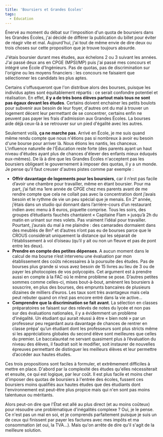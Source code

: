 ```yaml
---
title: 'Boursiers et Grandes Ecoles'
tags:
  - Éducation
---
```


Énervé au moment du débat sur l'imposition d'un quota de boursiers dans les
Grandes Écoles, j'ai décidé de différer la publication du billet pour éviter de
réagir vite et mal. Aujourd'hui, j'ai tout de même envie de dire deux ou trois
choses sur cette proposition que je trouve toujours absurde.

<!-- more -->

J'étais boursier durant mes études, aux échelons 2 ou 3 suivant les années. J'ai
passé deux ans en CPGE (MPSI/MP) puis j'ai passé mes concours et intégré une
École d'Ingénieurs. Pas de quotas, pas de discrimination sur l'origine ou les
moyens financiers&nbsp;: les concours ne faisaient que sélectionner les
candidats les plus aptes.

Certains s'offusqueront que l'on distribue alors des bourses, puisque les
individus aptes sont équitablement répartis&nbsp;: ce serait confondre potentiel
et réalisation. En effet, **il y a de très bons élèves partout mais tous ne sont
pas égaux devant les études**. Certains doivent enchainer les petits boulots
pour subvenir aux besoin de leur foyer, d'autres ont du mal à trouver un
logement décent leur permettant de se concentrer, certains enfin ne peuvent pas
payer les frais d'admission aux Grandes Écoles. La bourses aide déjà ceux-là à
se retrouver sur un pied d'égalité avec les autres.

Seulement voilà, **ça ne marche pas**. Arrivé en École, je me suis quand même
rendu compte que nous n'étions pas si nombreux à avoir eu besoin d'une bourse
pour arriver là. Nous étions les nantis, les chanceux. L'influence naturelle de
l'Éducation reste forte (des parents ayant un haut niveau d'études ayant plus de
chances d'élever des enfants mieux éduqués eux-mêmes). De là à dire que les
Grandes Écoles n'acceptent pas les boursiers obligeant le gouvernement à imposer
des quotas, il y a un monde. Je pense qu'il faut creuser d'autres pistes comme
par exemple&nbsp;:

- **Offrir davantage de logements pour les boursiers**, car il n’est pas facile
  d’avoir une chambre pour travailler, même en étant boursier. Pour ma part,
  j’ai fait ma 1ere année de CPGE chez mes parents avant de me rendre compte que
  cela ne collait pas avec la concentration dont j’avais besoin et le rythme de
  vie un peu spécial que je menais. En 2° année, j’étais dans un studio qui
  donnant dans l’arrière-cours d’un restaurant indien avec menu à 8 euros,
  piquette comprise. Tous les soirs, des groupes d’étudiants fauchés chantaient
  «&nbsp;Capitaine Flam&nbsp;» jusqu’à 2h du matin en urinant sur mes volets.
  Pas vraiment l’idéal pour travailler. Pourtant, j’aurais du mal à me plaindre
  : des camarades dormaient dans des meublés de 8m² et d’autres n’ont pas eu de
  bourses parce que le CROUS considérait uniquement la distance qui les séparait
  de l’établissement à vol d’oiseau (qu’il y ait ou non un fleuve et pas de pont
  entre les deux).
- **Prendre en compte des petites dépenses**. A aucun moment dans le calcul de
  ma bourse n’est intervenu une évaluation par mon établissement des coûts
  nécessaires à la poursuite des études. Pas de bourses plus grande si vous avez
  besoin de 15 livres au lieu de 3 ou de payer les photocopies de vos
  polycopiés. Cet argument est à prendre aussi en compte à la FAC où le même
  problème se pose. D’autres petites sommes comme celles-ci, mises bout-à-bout,
  amènent les boursiers à souscrire, en plus des bourses, des emprunts bancaires
  de plusieurs dizaines de milliers d’euros. Les taux sont très avantageux mais
  cela peut rebuter quand on n’est pas encore entré dans la vie active…
- **Comprendre que la discrimination se fait avant**. La sélection en classes
  préparatoires se faisant sur des relevés de notes du lycée et non pas sur des
  évaluations nationales, il y a évidemment un problème d’inégalité. Un étudiant
  qui aurait réussi à être «&nbsp;bien noté&nbsp;» par un professeur peu
  regardant aura davantage de chances de rentrer en classe prépa’ qu’un étudiant
  dont les professeurs sont plus stricts même si les appréciations globales du
  second élève sont meilleures que celles du premier. Le baccalauréat ne servant
  quasiment plus à l’évaluation du niveau des élèves, il faudrait soit le
  modifier, soit instaurer de nouvelles épreuves permettant de distinguer les
  meilleurs élèves et leur permettre d’accéder aux hautes études.

Ces trois propositions sont faciles à formuler, et extrêmement difficiles à
mettre en place. D'abord par la complexité des études qu'elles nécessiterait et
ensuite, ce qui est logique, par leur coût. Il est plus facile et moins cher
d'imposer des quotas de boursiers à l'entrée des écoles, fussent ces boursiers
moins qualifiés aux hautes études que des étudiants dont l'environnement est
peut-être plus propice mais qui n'en sont pas moins talentueux ou méritants.

Alors peut-on dire que l'État est allé au plus direct (et au moins coûteux) pour
résoudre une problématique d'inégalités complexe&nbsp;? Oui, je le pense. Ce
n'est pas un mal en soi, et je comprends parfaitement puisque je suis un de ceux
qui finissent par payer les factures avec mes impôts et ma consommation (et oui,
la TVA…). Mais qu'on arrête de dire qu'il s'agit de la meilleure solution.
